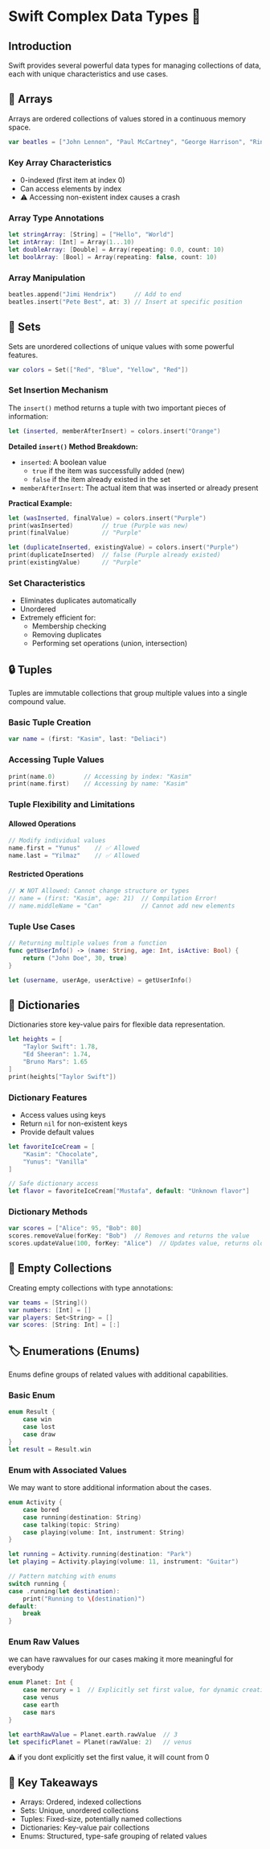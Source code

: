 # Swift Complex Data Types 🚀

## Introduction
Swift provides several powerful data types for managing collections of data, each with unique characteristics and use cases.

## 📝 Arrays
Arrays are ordered collections of values stored in a continuous memory space.

```swift
var beatles = ["John Lennon", "Paul McCartney", "George Harrison", "Ringo Starr"]
```

### Key Array Characteristics
- 0-indexed (first item at index 0)
- Can access elements by index
- ⚠️ Accessing non-existent index causes a crash

### Array Type Annotations
```swift
let stringArray: [String] = ["Hello", "World"]
let intArray: [Int] = Array(1...10)
let doubleArray: [Double] = Array(repeating: 0.0, count: 10)
let boolArray: [Bool] = Array(repeating: false, count: 10)
```

### Array Manipulation
```swift
beatles.append("Jimi Hendrix")     // Add to end
beatles.insert("Pete Best", at: 3) // Insert at specific position
```

## 🧰 Sets
Sets are unordered collections of unique values with some powerful features.

```swift
var colors = Set(["Red", "Blue", "Yellow", "Red"])
```

### Set Insertion Mechanism
The `insert()` method returns a tuple with two important pieces of information:

```swift
let (inserted, memberAfterInsert) = colors.insert("Orange")
```

**Detailed `insert()` Method Breakdown:**
- `inserted`: A boolean value 
  - `true` if the item was successfully added (new)
  - `false` if the item already existed in the set
- `memberAfterInsert`: The actual item that was inserted or already present

**Practical Example:**
```swift
let (wasInserted, finalValue) = colors.insert("Purple")
print(wasInserted)        // true (Purple was new)
print(finalValue)         // "Purple"

let (duplicateInserted, existingValue) = colors.insert("Purple")
print(duplicateInserted)  // false (Purple already existed)
print(existingValue)      // "Purple"
```

### Set Characteristics
- Eliminates duplicates automatically
- Unordered
- Extremely efficient for:
  - Membership checking
  - Removing duplicates
  - Performing set operations (union, intersection)

## 🔒 Tuples
Tuples are immutable collections that group multiple values into a single compound value.

### Basic Tuple Creation
```swift
var name = (first: "Kasim", last: "Deliaci")
```

### Accessing Tuple Values
```swift
print(name.0)        // Accessing by index: "Kasim"
print(name.first)    // Accessing by name: "Kasim"
```

### Tuple Flexibility and Limitations

#### Allowed Operations
```swift
// Modify individual values
name.first = "Yunus"    // ✅ Allowed
name.last = "Yilmaz"    // ✅ Allowed
```

#### Restricted Operations
```swift
// ❌ NOT Allowed: Cannot change structure or types
// name = (first: "Kasim", age: 21)  // Compilation Error!
// name.middleName = "Can"           // Cannot add new elements
```

### Tuple Use Cases
```swift
// Returning multiple values from a function
func getUserInfo() -> (name: String, age: Int, isActive: Bool) {
    return ("John Doe", 30, true)
}

let (username, userAge, userActive) = getUserInfo()
```

## 📖 Dictionaries
Dictionaries store key-value pairs for flexible data representation.

```swift
let heights = [
    "Taylor Swift": 1.78,
    "Ed Sheeran": 1.74,
    "Bruno Mars": 1.65
]
print(heights["Taylor Swift"])
```

### Dictionary Features
- Access values using keys
- Return `nil` for non-existent keys
- Provide default values

```swift
let favoriteIceCream = [
    "Kasim": "Chocolate",
    "Yunus": "Vanilla"
]

// Safe dictionary access
let flavor = favoriteIceCream["Mustafa", default: "Unknown flavor"]
```

### Dictionary Methods
```swift
var scores = ["Alice": 95, "Bob": 80]
scores.removeValue(forKey: "Bob")  // Removes and returns the value
scores.updateValue(100, forKey: "Alice")  // Updates value, returns old value
```

## 🌈 Empty Collections
Creating empty collections with type annotations:

```swift
var teams = [String]()
var numbers: [Int] = []
var players: Set<String> = []
var scores: [String: Int] = [:]
```

## 🏷️ Enumerations (Enums)
Enums define groups of related values with additional capabilities.

### Basic Enum
```swift
enum Result {
    case win
    case lost
    case draw
}
let result = Result.win
```

### Enum with Associated Values
We may want to store additional information about the cases.
```swift
enum Activity {
    case bored
    case running(destination: String)
    case talking(topic: String)
    case playing(volume: Int, instrument: String)
}

let running = Activity.running(destination: "Park")
let playing = Activity.playing(volume: 11, instrument: "Guitar")

// Pattern matching with enums
switch running {
case .running(let destination):
    print("Running to \(destination)")
default:
    break
}
```

### Enum Raw Values
we can have rawvalues for our cases making it more meaningful for everybody
```swift
enum Planet: Int {
    case mercury = 1  // Explicitly set first value, for dynamic creation
    case venus
    case earth
    case mars
}

let earthRawValue = Planet.earth.rawValue  // 3
let specificPlanet = Planet(rawValue: 2)   // venus
```
⚠️ if you dont explicitly set the first value, it will count from 0

## 🚀 Key Takeaways
- Arrays: Ordered, indexed collections
- Sets: Unique, unordered collections
- Tuples: Fixed-size, potentially named collections
- Dictionaries: Key-value pair collections
- Enums: Structured, type-safe grouping of related values

